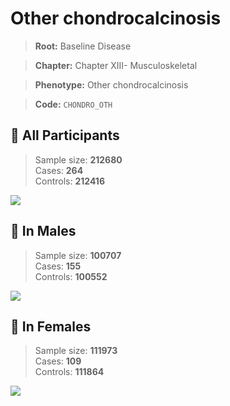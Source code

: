 # Other chondrocalcinosis

> **Root:** Baseline Disease  

> **Chapter:** Chapter XIII- Musculoskeletal  

> **Phenotype:** Other chondrocalcinosis  

> **Code:** `CHONDRO_OTH`

## 🧪 All Participants  
> Sample size: **212680**  
> Cases: **264**  
> Controls: **212416**
<img src="/Disease/Figures/ALL/Incidence/CHONDRO_OTH.png"/>
<CsvTable src="/Disease_Data/ALL/Incidence/COX_CHONDRO_OTH.csv" label="🔍 View full results" />

## 👨 In Males  
> Sample size: **100707**  
> Cases: **155**  
> Controls: **100552**
<img src="/Disease/Figures/Male/Incidence/CHONDRO_OTH.png"/>
<CsvTable src="/Disease_Data/Male/Incidence/COX_CHONDRO_OTH.csv" label="🔍 View full results" />

## 👩 In Females  
> Sample size: **111973**  
> Cases: **109**  
> Controls: **111864**
<img src="/Disease/Figures/Female/Incidence/CHONDRO_OTH.png"/>
<CsvTable src="/Disease_Data/Female/Incidence/COX_CHONDRO_OTH.csv" label="🔍 View full results" />
